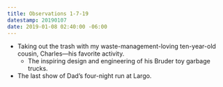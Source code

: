 ```yaml
---
title: Observations 1-7-19
datestamp: 20190107
date: 2019-01-08 02:40:00 -06:00
---
```


- Taking out the trash with my waste-management-loving ten-year-old cousin, Charles—his favorite activity.
	- The inspiring design and engineering of his Bruder toy garbage trucks.
- The last show of Dad’s four-night run at Largo.
